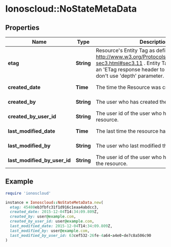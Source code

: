 # Ionoscloud::NoStateMetaData

## Properties

| Name | Type | Description | Notes |
| ---- | ---- | ----------- | ----- |
| **etag** | **String** | Resource&#39;s Entity Tag as defined in http://www.w3.org/Protocols/rfc2616/rfc2616-sec3.html#sec3.11 . Entity Tag is also added as an &#39;ETag response header to requests which don&#39;t use &#39;depth&#39; parameter.  | [optional][readonly] |
| **created_date** | **Time** | The time the Resource was created | [optional][readonly] |
| **created_by** | **String** | The user who has created the resource. | [optional][readonly] |
| **created_by_user_id** | **String** | The user id of the user who has created the resource. | [optional][readonly] |
| **last_modified_date** | **Time** | The last time the resource has been modified | [optional][readonly] |
| **last_modified_by** | **String** | The user who last modified the resource. | [optional][readonly] |
| **last_modified_by_user_id** | **String** | The user id of the user who has last modified the resource. | [optional][readonly] |

## Example

```ruby
require 'ionoscloud'

instance = Ionoscloud::NoStateMetaData.new(
  etag: 45480eb3fbfc31f1d916c1eaa4abdcc3,
  created_date: 2015-12-04T14:34:09.809Z,
  created_by: user@example.com,
  created_by_user_id: user@example.com,
  last_modified_date: 2015-12-04T14:34:09.809Z,
  last_modified_by: user@example.com,
  last_modified_by_user_id: 63cef532-26fe-4a64-a4e0-de7c8a506c90
)
```

